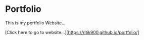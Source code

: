 # Portfolio
This is my portfolio Website...

[Click here to go to website...][https://ritik900.github.io/portfolio/]

